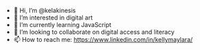 - 👋 Hi, I’m @kelakinesis
- 👀 I’m interested in digital art
- 🌱 I’m currently learning JavaScript
- 💞️ I’m looking to collaborate on digital access and literacy
- 📫 How to reach me: https://www.linkedin.com/in/kellymaylara/

<!---
kelakinesis/kelakinesis is a ✨ special ✨ repository because its `README.md` (this file) appears on your GitHub profile.
You can click the Preview link to take a look at your changes.
--->
